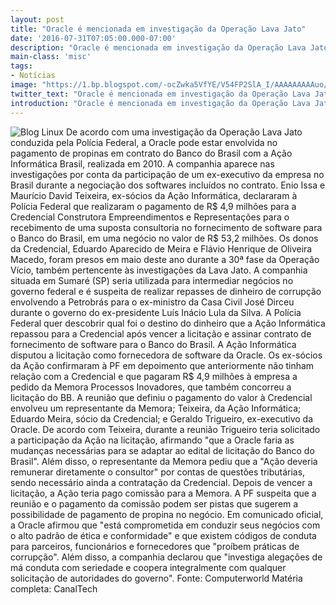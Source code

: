 ```yaml
---
layout: post
title: "Oracle é mencionada em investigação da Operação Lava Jato"
date: '2016-07-31T07:05:00.000-07:00'
description: "Oracle é mencionada em investigação da Operação Lava Jato"
main-class: 'misc'
tags:
- Notícias
image: "https://1.bp.blogspot.com/-ocZwka5VfYE/V54FP2SlA_I/AAAAAAAAAuo/fYzrrZ3HxfIN0xWocXfIFTDHXqG6LBVqQCLcB/s72-c/oracle-plane.jpg"
twitter_text: "Oracle é mencionada em investigação da Operação Lava Jato"
introduction: "Oracle é mencionada em investigação da Operação Lava Jato"
---
```

![Blog Linux](https://1.bp.blogspot.com/-ocZwka5VfYE/V54FP2SlA_I/AAAAAAAAAuo/fYzrrZ3HxfIN0xWocXfIFTDHXqG6LBVqQCLcB/s1600/oracle-plane.jpg "Blog Linux")
De acordo com uma investigação da Operação Lava Jato conduzida pela Polícia Federal, a Oracle pode estar envolvida no pagamento de propinas em contrato do Banco do Brasil com a Ação Informática Brasil, realizada em 2010. A companhia aparece nas investigações por conta da participação de um ex-executivo da empresa no Brasil durante a negociação dos softwares incluídos no contrato. Enio Issa e Maurício David Teixeira, ex-sócios da Ação Informática, declararam à Polícia Federal que realizaram o pagamento de R$ 4,9 milhões para a Credencial Construtora Empreendimentos e Representações para o recebimento de uma suposta consultoria no fornecimento de software para o Banco do Brasil, em uma negócio no valor de R$ 53,2 milhões. Os donos da Credencial, Eduardo Aparecido de Meira e Flávio Henrique de Oliveira Macedo, foram presos em maio deste ano durante a 30ª fase da Operação Vício, também pertencente às investigações da Lava Jato. A companhia situada em Sumaré (SP) seria utilizada para intermediar negócios no governo federal e é suspeita de realizar repasses de dinheiro de corrupção envolvendo a Petrobrás para o ex-ministro da Casa Civil José Dirceu durante o governo do ex-presidente Luís Inácio Lula da Silva. A Polícia Federal quer descobrir qual foi o destino do dinheiro que a Ação Informática repassou para a Credencial após vencer a licitação e assinar contrato de fornecimento de software para o Banco do Brasil. A Ação Informática disputou a licitação como fornecedora de software da Oracle. Os ex-sócios da Ação confirmaram à PF em depoimento que anteriormente não tinham relação com a Credencial e que pagaram R$ 4,9 milhões à empresa a pedido da Memora Processos Inovadores, que também concorreu a licitação do BB. A reunião que definiu o pagamento do valor à Credencial envolveu um representante da Memora; Teixeira, da Ação Informática; Eduardo Meira, sócio da Credencial; e Geraldo Trigueiro, ex-executivo da Oracle. De acordo com Teixeira, durante a reunião Trigueiro teria solicitado a participação da Ação na licitação, afirmando "que a Oracle faria as mudanças necessárias para se adaptar ao edital de licitação do Banco do Brasil". Além disso, o representante da Memora pediu que a "Ação deveria remunerar diretamente o consultor" por contas de questões tributárias, sendo necessário ainda a contratação da Credencial. Depois de vencer a licitação, a Ação teria pago comissão para a Memora. A PF suspeita que a reunião e o pagamento da comissão podem ser pistas que sugerem a possibilidade de pagamento de propina no negócio. Em comunicado oficial, a Oracle afirmou que "está comprometida em conduzir seus negócios com o alto padrão de ética e conformidade" e que existem códigos de conduta para parceiros, funcionários e fornecedores que "proíbem práticas de corrupção". Além disso, a companhia declarou que "investiga alegações de má conduta com seriedade e coopera integralmente com qualquer solicitação de autoridades do governo". 
Fonte: Computerworld
Matéria completa: CanalTech
